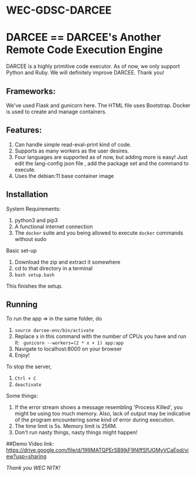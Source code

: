 # WEC-GDSC-DARCEE
# DARCEE == DARCEE's Another Remote Code Execution Engine

DARCEE is a highly primitive code executor. As of now, we
only support Python and Ruby. We will definitely improve DARCEE.
Thank you!

## Frameworks:
We've used Flask and gunicorn here. The HTML file uses Bootstrap.
Docker is used to create and manage containers.

## Features:
1. Can handle simple read-eval-print kind of code.
2. Supports as many workers as the user desires.
3. Four languages are supported as of now, but adding more is easy! Just edit
   the lang-config json file , add the package set and the command to execute.
4. Uses the debian:11 base container image

## Installation
System Requirements: <br>
  1. python3 and pip3 <br>
  2. A functional internet connection <br>
  3. The ```docker``` suite and you being allowed to execute ```docker``` commands without sudo <br>
  
Basic set-up <br>
  1. Download the zip and extract it somewhere <br>
  2. cd to that directory in a terminal <br>
  3. ```bash setup.bash ``` <br>

This finishes the setup. <br>

## Running
To run the app => in the same folder, do <br>
  1. ``` source darcee-env/bin/activate ``` <br>
  2. Replace x in this command with the number of CPUs you have and run it: ``` gunicorn --workers=(2 * x + 1) app:app``` <br>
  3. Navigate to localhost:8000 on your browser <br>
  4. Enjoy! <br>

To stop the server,
  1. ```Ctrl + C```
  2. ```deactivate```

Some things:
  1. If the error stream shows a message resembling 'Process Killed',
     you might be using too much memory. Also, lack of output may be
     indicative of the program encountering some kind of error during
     execution.
  2. The time limit is 5s. Memory limit is 256M. 
  3. Don't run nasty things, nasty things might happen!

##Demo Video link:
https://drive.google.com/file/d/199MATQPErSB9IkF9f4ffSfUGMyVCaEpd/view?usp=sharing

<em> Thank you WEC NITK! </em>
